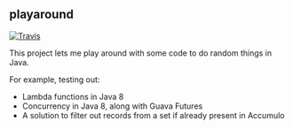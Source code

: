 ## playaround

[![Travis](https://api.travis-ci.org/matthew-dailey/java-playaround.svg?branch=master)](https://travis-ci.org/matthew-dailey/playaround)

This project lets me play around with some code to do random things in Java.

For example, testing out:
* Lambda functions in Java 8
* Concurrency in Java 8, along with Guava Futures
* A solution to filter out records from a set if already present in Accumulo